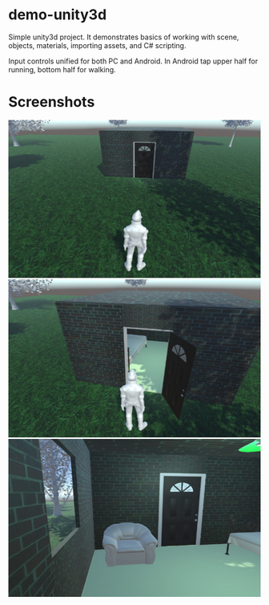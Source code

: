 # demo-unity3d
Simple unity3d project. It demonstrates basics of working with scene, objects, materials, importing assets, and C# scripting.

Input controls unified for both PC and Android. In Android tap upper half for running, bottom half for walking.

# Screenshots

![Image 1](readme/1.jpg)
![Image 2](readme/2.jpg)
![Image 3](readme/3.jpg)

